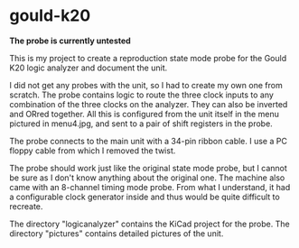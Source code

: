 # gould-k20

**The probe is currently untested**

This is my project to create a reproduction state mode probe for the Gould K20 logic analyzer and document the unit.

I did not get any probes with the unit, so I had to create my own one from scratch. 
The probe contains logic to route the three clock inputs to any combination of the three clocks on the analyzer. They can also be inverted and ORred together. All this is configured from the unit itself in the menu pictured in menu4.jpg, and sent to a pair of shift registers in the probe. 

The probe connects to the main unit with a 34-pin ribbon cable. I use a PC floppy cable from which I removed the twist. 

The probe should work just like the original state mode probe, but I cannot be sure as I don't know anything about the original one.
The machine also came with an 8-channel timing mode probe. From what I understand, it had a configurable clock generator inside and thus would be quite difficult to recreate. 

The directory "logicanalyzer" contains the KiCad project for the probe. 
The directory "pictures" contains detailed pictures of the unit.
